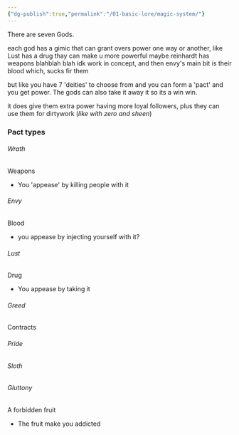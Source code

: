 ```yaml
---
{"dg-publish":true,"permalink":"/01-basic-lore/magic-system/"}
---
```


There are seven Gods.

each god has a gimic that can grant overs power one way or another, like Lust has a drug thay can make u more powerful maybe reinhardt has weapons blahblah blah idk work in concept, and then envy's main bit is their blood which, sucks fir them

but like you have 7 'deities' to choose from and you can form a 'pact' and you get power. The gods can also take it away it so its a win win.

it does give them extra power having more loyal followers, plus they can use them for dirtywork (*like with zero and sheen*)

### Pact types

###### Wrath
Weapons 
- You 'appease' by killing people with it
###### Envy
Blood  
- you appease by injecting yourself with it?
###### Lust
Drug
- You appease by taking it
######  Greed
Contracts
######  Pride

######  Sloth

######  Gluttony
A forbidden fruit
- The fruit make you addicted